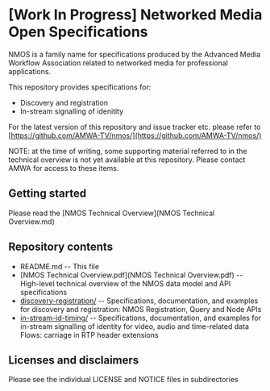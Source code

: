 # **[Work In Progress]** Networked Media Open Specifications

NMOS is a family name for specifications produced by the Advanced Media Workflow Association related to networked media for professional applications.

This repository provides specifications for:
* Discovery and registration
* In-stream signalling of idenitity

For the latest version of this repository and issue tracker etc. please refer to [https://github.com/AMWA-TV/nmos/](https://github.com/AMWA-TV/nmos/)

NOTE: at the time of writing, some supporting material referred to in the technical overview is not yet available at this repository. Please contact AMWA for access to these items.

## Getting started

Please read the [NMOS Technical Overview](NMOS Technical Overview.md) 

## Repository contents

* README.md -- This file
* [NMOS Technical Overview.pdf](NMOS Technical Overview.pdf) -- High-level technical overview of the NMOS data model and API specifications
* [discovery-registration/](discovery-registration/) -- Specifications, documentation, and examples for discovery and registration: NMOS Registration, Query and Node APIs
* [in-stream-id-timing/](in-stream-id-timing/) -- Specifications, documentation, and examples for in-stream signalling of identity for video, audio and time-related data Flows: carriage in RTP header extensions

## Licenses and disclaimers

Please see the individual LICENSE and NOTICE files in subdirectories
